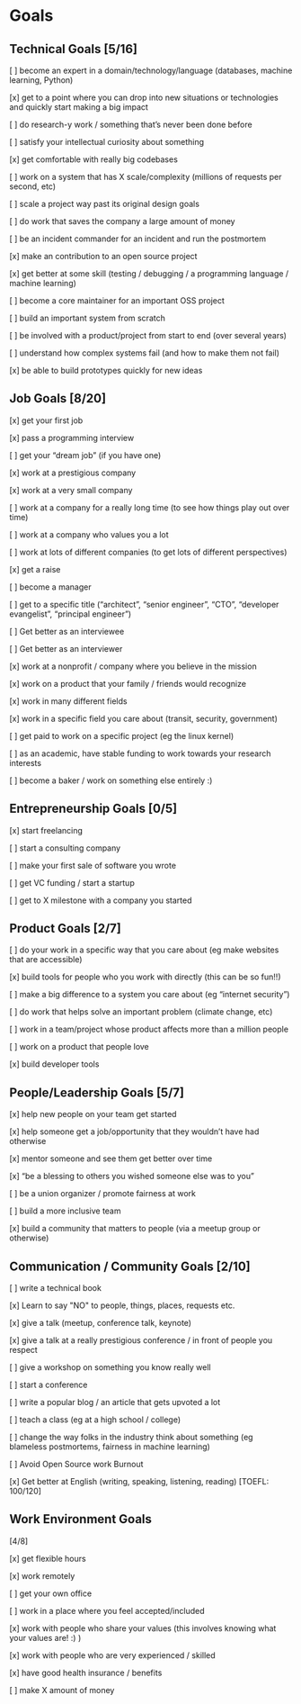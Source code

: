 # Goals

## Technical Goals  [5/16]


[ ] become an expert in a domain/technology/language (databases, machine learning, Python)

[x] get to a point where you can drop into new situations or technologies and quickly start making a big impact

[ ] do research-y work / something that’s never been done before

[ ] satisfy your intellectual curiosity about something

[x] get comfortable with really big codebases

[ ] work on a system that has X scale/complexity (millions of requests per second, etc)

[ ] scale a project way past its original design goals

[ ] do work that saves the company a large amount of money

[ ] be an incident commander for an incident and run the postmortem

[x] make an contribution to an open source project

[x] get better at some skill (testing / debugging / a programming language / machine learning)

[ ] become a core maintainer for an important OSS project

[ ] build an important system from scratch

[ ] be involved with a product/project from start to end (over several years)

[ ] understand how complex systems fail (and how to make them not fail)

[x] be able to build prototypes quickly for new ideas

## Job Goals  [8/20]


[x] get your first job

[x] pass a programming interview

[ ] get your “dream job” (if you have one)

[x] work at a prestigious company

[x] work at a very small company

[ ] work at a company for a really long time (to see how things play out over time)

[ ] work at a company who values you a lot

[ ] work at lots of different companies (to get lots of different perspectives)

[x] get a raise

[ ] become a manager

[ ] get to a specific title (“architect”, “senior engineer”, “CTO”, “developer evangelist”, “principal engineer”)

[ ] Get better as an interviewee

[ ] Get better as an interviewer

[x] work at a nonprofit / company where you believe in the mission

[x] work on a product that your family / friends would recognize

[x] work in many different fields

[x] work in a specific field you care about (transit, security, government)

[ ] get paid to work on a specific project (eg the linux kernel)

[ ] as an academic, have stable funding to work towards your research interests

[ ] become a baker / work on something else entirely :)

## Entrepreneurship Goals  [0/5]


[x] start freelancing

[ ] start a consulting company

[ ] make your first sale of software you wrote

[ ] get VC funding / start a startup

[ ] get to X milestone with a company you started

## Product Goals  [2/7]


[ ] do your work in a specific way that you care about (eg make websites that are accessible)

[x] build tools for people who you work with directly (this can be so fun!!)

[ ] make a big difference to a system you care about (eg “internet security”)

[ ] do work that helps solve an important problem (climate change, etc)

[ ] work in a team/project whose product affects more than a million people

[ ] work on a product that people love

[x] build developer tools

## People/Leadership Goals  [5/7]


[x] help new people on your team get started

[x] help someone get a job/opportunity that they wouldn’t have had otherwise

[x] mentor someone and see them get better over time

[x] “be a blessing to others you wished someone else was to you”

[ ] be a union organizer / promote fairness at work

[ ] build a more inclusive team

[x] build a community that matters to people (via a meetup group or otherwise)

## Communication / Community Goals [2/10]


[ ] write a technical book

[x] Learn to say "NO" to people, things, places, requests etc.

[x] give a talk (meetup, conference talk, keynote)

[x] give a talk at a really prestigious conference / in front of people you respect

[ ] give a workshop on something you know really well

[ ] start a conference

[ ] write a popular blog / an article that gets upvoted a lot

[ ] teach a class (eg at a high school / college)

[ ] change the way folks in the industry think about something (eg blameless postmortems, fairness in machine learning)

[ ] Avoid Open Source work Burnout

[x] Get better at English (writing, speaking, listening, reading) [TOEFL: 100/120]

## Work Environment Goals  
[4/8]


[x] get flexible hours

[x] work remotely

[ ] get your own office

[ ] work in a place where you feel accepted/included

[x] work with people who share your values (this involves knowing what your values are! :) )

[x] work with people who are very experienced / skilled

[x] have good health insurance / benefits

[ ] make X amount of money
